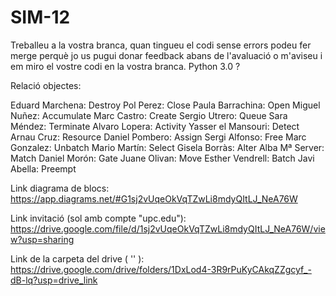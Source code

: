 # SIM-12

Treballeu a la vostra branca, quan tingueu el codi sense errors podeu fer merge perquè jo us pugui donar feedback abans de l'avaluació o m'aviseu i em miro el vostre codi en la vostra branca.
Python 3.0 ?

Relació objectes:

Eduard Marchena: Destroy
Pol Perez: Close
Paula Barrachina: Open
Miguel Nuñez: Accumulate
Marc Castro: Create
Sergio Utrero: Queue
Sara Méndez: Terminate
Alvaro Lopera: Activity
Yasser el Mansouri: Detect
Arnau Cruz: Resource
Daniel Pombero: Assign
Sergi Alfonso: Free
Marc Gonzalez: Unbatch
Mario Martín: Select
Gisela Borràs: Alter
Alba Mª Server: Match
Daniel Morón: Gate
Juane Olivan: Move
Esther Vendrell: Batch
Javi Abella: Preempt

Link diagrama de blocs: https://app.diagrams.net/#G1sj2vUqeOkVqTZwLi8mdyQItLJ_NeA76W 

Link invitació (sol amb compte "upc.edu"): https://drive.google.com/file/d/1sj2vUqeOkVqTZwLi8mdyQItLJ_NeA76W/view?usp=sharing 

Link de la carpeta del drive ( '' ): https://drive.google.com/drive/folders/1DxLod4-3R9rPuKyCAkqZZgcyf_-dB-lq?usp=drive_link 
